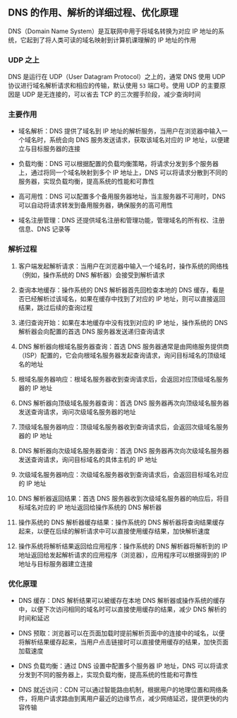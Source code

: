 ## DNS 的作用、解析的详细过程、优化原理

DNS（Domain Name System）是互联网中用于将域名转换为对应 IP 地址的系统，它起到了将人类可读的域名映射到计算机课理解的 IP 地址的作用

### UDP 之上

DNS 是运行在 UDP（User Datagram Protocol）之上的，通常 DNS 使用 UDP 协议进行域名解析请求和相应的传输，默认使用 `53` 端口号。使用 UDP 的主要原因是 UDP 是无连接的，可以省去 TCP 的三次握手阶段，减少查询时间

### 主要作用

- 域名解析：DNS 提供了域名到 IP 地址的解析服务，当用户在浏览器中输入一个域名时，系统会向 DNS 服务发送请求，获取该域名对应的 IP 地址，以便建立与目标服务器的连接

- 负载均衡：DNS 可以根据配置的负载均衡策略，将请求分发到多个服务器上，通过将同一个域名映射到多个 IP 地址上，DNS 可以将请求分散到不同的服务器，实现负载均衡，提高系统的性能和可靠性

- 高可用性：DNS 可以配置多个备用服务器地址，当主服务器不可用时，DNS 可以自动将请求转发到备用服务器，确保服务的高可用性

- 域名注册管理：DNS 还提供域名注册和管理功能，管理域名的所有权、注册信息、DNS 记录等

### 解析过程

1. 客户端发起解析请求：当用户在浏览器中输入一个域名时，操作系统的网络栈（例如，操作系统的 DNS 解析器）会接受到解析请求

2. 查询本地缓存：操作系统的 DNS 解析器首先回检查本地的 DNS 缓存，看是否已经解析过该域名，如果在缓存中找到了对应的 IP 地址，则可以直接返回结果，跳过后续的查询过程

3. 递归查询开始：如果在本地缓存中没有找到对应的 IP 地址，操作系统的 DNS 解析器会向配置的首选 DNS 服务器发送递归查询请求

4. DNS 解析器向根域名服务器查询：首选 DNS 服务器通常是由网络服务提供商（ISP）配置的，它会向根域名服务器发起查询请求，询问目标域名的顶级域名的地址

5. 根域名服务器响应：根域名服务器收到查询请求后，会返回对应顶级域名服务器的 IP 地址

6. DNS 解析器向顶级域名服务器查询：首选 DNS 服务器再次向顶级域名服务器发送查询请求，询问次级域名服务器的地址

7. 顶级域名服务器响应：顶级域名服务器收到查询请求后，会返回次级域名服务器的 IP 地址

8. DNS 解析器向次级域名服务器查询：首选 DNS 服务器再次向次级域名服务器发送查询请求，询问目标域名的具体主机的 IP 地址

9. 次级域名服务器响应：次级域名服务器收到查询请求后，会返回目标域名对应的 IP 地址

10. DNS 解析器返回结果：首选 DNS 服务器收到次级域名服务器的响应后，将目标域名对应的 IP 地址返回给操作系统的 DNS 解析器

11. 操作系统的 DNS 解析器缓存结果：操作系统的 DNS 解析器将查询结果缓存起来，以便在后续的解析请求中可以直接使用缓存结果，加快解析速度

12. 操作系统将解析结果返回给应用程序：操作系统的 DNS 解析器将解析到的 IP 地址返回给发起解析请求的应用程序（浏览器），应用程序可以根据得到的 IP 地址与目标服务器建立连接

### 优化原理

- DNS 缓存：DNS 解析结果可以被缓存在本地 DNS 解析器或操作系统的缓存中，以便下次访问相同的域名时可以直接使用缓存的结果，减少 DNS 解析的时间和延迟

- DNS 预取：浏览器可以在页面加载时提前解析页面中的连接中的域名，以便将解析结果缓存起来，当用户点击链接时可以直接使用缓存的结果，加快页面加载速度

- DNS 负载均衡：通过 DNS 设置中配置多个服务器 IP 地址，DNS 可以将请求分发到不同的服务器上，实现负载均衡，提高系统的性能和可靠性

- DNS 就近访问：CDN 可以通过智能路由机制，根据用户的地理位置和网络条件，将用户请求路由到离用户最近的边缘节点，减少网络延迟，提供更快的内容传输
